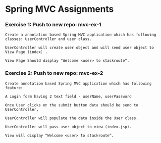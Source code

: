 # Spring MVC Assignments

### Exercise 1: Push to new repo: mvc-ex-1
```
Create a annotation based Spring MVC application which has following classes: UserController and user class.

UserController will create user object and will send user object to View Page (index) .

View Page Should display “Welcome <user> to stackroute”.
```

### Exercise 2: Push to new repo: mvc-ex-2

```
Create annotation based Spring MVC application which has following feature:

A Login form having 2 text field - userName, userPassword

Once User clicks on the submit button data should be send to UserController,

UserController will populate the data inside the User class.

UserController will pass user object to view (index.jsp).

View will display “Welcome <user> to stackroute”.
```